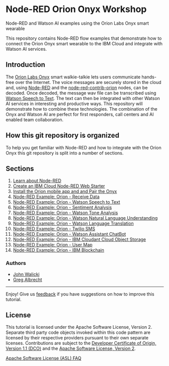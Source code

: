 # Node-RED Orion Onyx Workshop

Node-RED and Watson AI examples using the Orion Labs Onyx smart wearable

This repository contains Node-RED flow examples that demonstrate how to connect the Orion Onyx smart wearable to the IBM Cloud and integrate with Watson AI services.

## Introduction

The [Orion Labs Onyx](https://www.orionlabs.io/orion-onyx/) smart walkie-talkie lets users communicate hands-free over the Internet.  The voice messages are securely stored in the cloud and, using [Node-RED](http://nodered.org) and the [node-red-contrib-orion](https://flows.nodered.org/node/node-red-contrib-orion) nodes, can be decoded.  Once decoded, the message wav file can be transcribed using [Watson Speech to Text](https://console.bluemix.net/catalog/services/speech-to-text). The text can then be integrated with other Watson AI services in interesting and productive ways.  This repository will demonstrate how to combine these technologies.  The combination of the Onyx and Watson AI are perfect for first responders, call centers and AI enabled team collaboration.

## How this git repository is organized

To help you get familiar with Node-RED and how to integrate with the Orion Onyx this git repository is split into a number of sections.

## Sections

1. [Learn about Node-RED](/PART1.md)
2. [Create an IBM Cloud Node-RED Web Starter](/PART2.md)
3. [Install the Orion mobile app and and Pair the Onyx](/PART3.md)
4. [Node-RED Example: Orion - Receive Data](/PART4.md)
5. [Node-RED Example: Orion - Watson Speech to Text](/PART5.md)
6. [Node-RED Example: Orion - Sentiment Analysis](/PART6.md)
7. [Node-RED Example: Orion - Watson Tone Analysis](/PART7.md)
8. [Node-RED Example: Orion - Watson Natural Language Understanding](/PART8.md)
9. [Node-RED Example: Orion - Watson Language Translation](/PART9.md)
10. [Node-RED Example: Orion - Twilio SMS](/PART10.md)
11. [Node-RED Example: Orion - Watson Assistant ChatBot](/PART11.md)
12. [Node-RED Example: Orion - IBM Cloudant Cloud Object Storage](/PART12.md)
13. [Node-RED Example: Orion - User Map](/PART13.md)
14. [Node-RED Example: Orion - IBM Blockchain](/PART14.md)

### Authors

- [John Walicki](https://github.com/johnwalicki/)
- [Greg Albrecht](https://github.com/orion-labs)
___

Enjoy!  Give us [feedback](https://github.com/johnwalicki/node-red-orion-onyx-workshop/issues) if you have suggestions on how to improve this tutorial.

## License

This tutorial is licensed under the Apache Software License, Version 2.  Separate third party code objects invoked within this code pattern are licensed by their respective providers pursuant to their own separate licenses. Contributions are subject to the [Developer Certificate of Origin, Version 1.1 (DCO)](https://developercertificate.org/) and the [Apache Software License, Version 2](http://www.apache.org/licenses/LICENSE-2.0.txt).

[Apache Software License (ASL) FAQ](http://www.apache.org/foundation/license-faq.html#WhatDoesItMEAN)
